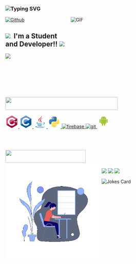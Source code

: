  ### ![Typing SVG](https://readme-typing-svg.herokuapp.com?font=Montserrat&color=edf4f7&vCenter=true&lines=Hey+👋,+I'm+Eishita+Gupta)



<img align="right" alt="GIF" width="300px" height="250px" src="https://github.com/eg7409/eg7409/blob/main/image.gif" />


<!-- ![Profile Views](https://komarev.com/ghpvc/?username=eg7409&color=brightgreen) -->
[![Github](https://img.shields.io/github/followers/eg7409?label=Follow&style=social)](https://github.com/eg7409)

    
## <img src="https://media.giphy.com/media/xUPGcdJJcjnSIjqFHi/giphy.gif" width="30px">&nbsp; I'm a Student and Developer!!  <img src="https://media.giphy.com/media/xUPGcdJJcjnSIjqFHi/giphy.gif" width="30px">




<img src="https://img.shields.io/badge/Computer%20Science%20%203rd%20Year%20-SRMIST, Chennai-brightgreen?style=for-the-badge&logo=one" />

<!-- ### Connect with me: -->
<!-- <br> -->
<!--  <img height=40px width=220px src="https://img.shields.io/badge/Connect%20with%20me-black?&style=for-the-badge"> -->

<!-- 
<a href="https://www.linkedin.com/in/eishita-gupta-31564b156/" target="_blank">
<img align = "right "src=https://img.shields.io/badge/linkedin-%231E77B5.svg?&style=for-the-badge&logo=linkedin&logoColor=white alt=linkedin style="margin-bottom: 5px;" />
</a>
 -->

<br>

<!-- ### Languages, Tools & Framework: -->
<br><br>
 <img height=40px width=350px src="https://img.shields.io/badge/Languages,%20Tools%20&%20Framework-black?&style=for-the-badge">

<a href="https://www.w3schools.com/cpp/" target="_blank"> <img src="https://raw.githubusercontent.com/devicons/devicon/master/icons/cplusplus/cplusplus-original.svg" alt="cplusplus" width="40" height="40"/> </a> 
<a href="https://www.cprogramming.com/" target="_blank"> <img src="https://raw.githubusercontent.com/devicons/devicon/master/icons/c/c-original.svg" alt="c" width="40" height="40"/> </a>
<a href="https://www.java.com" target="_blank"> <img src="https://raw.githubusercontent.com/devicons/devicon/master/icons/java/java-original.svg" alt="java" width="40" height="40"/> </a> 
 <a href="https://www.python.org" target="_blank"> <img src="https://raw.githubusercontent.com/devicons/devicon/master/icons/python/python-original.svg" alt="python" width="40" height="40"/> </a>
<a href="https://firebase.google.com/" target="_blank"> <img src="https://www.vectorlogo.zone/logos/firebase/firebase-icon.svg" alt="firebase" width="40" height="40"/> </a> <a href="https://git-scm.com/" target="_blank"> <img src="https://www.vectorlogo.zone/logos/git-scm/git-scm-icon.svg" alt="git" width="40" height="40"/> </a>
<a href="https://developer.android.com" target="_blank"> <img src="https://raw.githubusercontent.com/devicons/devicon/master/icons/android/android-original-wordmark.svg" alt="android" width="40" height="40"/> </a>

<!-- ![Java](https://img.shields.io/badge/Java-brown?style=flat&logo=java&logoColor=white)
![C](https://img.shields.io/badge/-C-red?style=flat&logo=C&logoColor=A8B9CC)
![C++](https://img.shields.io/badge/-C++-05122A?style=flat&logo=C%2B%2B&logoColor=00599C)
![Visual Studio Code](https://img.shields.io/badge/-Visual%20Studio%20Code-blue?style=flat&logo=visual-studio-code&logoColor=white)
![GitHub](https://img.shields.io/badge/-GitHub-black?style=flat&logo=github)
![Firebase](https://img.shields.io/badge/Firebase-orange?style=flat&logo=firebase&logoColor=yellow)
![Android Studio](https://img.shields.io/badge/Android%20Studio-darkgreen?style=flat&logo=android-studio&logoColor=green)
![SQL](https://img.shields.io/badge/SQL-05122A?style=flat&logo=android-studio) -->

<!-- <img alt="Firebase" width="26px" src="https://raw.githubusercontent.com/github/explore/80688e429a7d4ef2fca1e82350fe8e3517d3494d/topics/firebase/firebase.png"/> -->
<!-- <img alt="Android Studio" width="26px" src="https://github.com/eg7409/eg7409/blob/main/android.png"/> -->





<br />
<br />

<br>
<img width="250px" height="40px" src="https://img.shields.io/badge/My%20github%20stats-black?&style=for-the-badge&logo=github " />



<img align="left" alt="GIF" width="300px" height="300px" src="https://github.com/eg7409/eg7409/blob/main/Images/c.gif" />


![](https://github-profile-summary-cards.vercel.app/api/cards/profile-details?username=eg7409&theme=dracula) 
![](https://github-profile-summary-cards.vercel.app/api/cards/repos-per-language?username=eg7409&theme=dracula)
![](https://github-profile-summary-cards.vercel.app/api/cards/stats?username=eg7409&theme=dracula)

<!-- <details>
 
  <summary>
  
      </summary>
  <br>
  <img align="left" src="https://github-readme-stats.vercel.app/api?username=eg7409&theme=radical&layout=compact&show_icons=true" alt="eg7409" /><br/>
  <img src="https://github-readme-stats.vercel.app/api/top-langs/?username=eg7409&theme=radical&layout=compact" alt="eg7409" /> 
  <img align="left" height="160" width="400" src="https://github-readme-streak-stats.herokuapp.com/?user=eg7409&show_icons=true&theme=tokyonight"/> 
<!--   <br> -->
<!--   <img height="320" width="800" src="https://activity-graph.herokuapp.com/graph?username=eg7409&theme=react-dark"/>

</details> -->
 

  
<!--   <img align="left" src="https://github-readme-stats.vercel.app/api?username=eg7409&theme=tokyonight&layout=compact&show_icons=true" alt="eg7409" />
  <br/>
  <br><br>
 -->


<!--   <img align="left" height="160" width="400" src="https://github-readme-streak-stats.herokuapp.com/?user=eg7409&show_icons=true&theme=tokyonight"/> 
  <br>
  <img align="left" src="https://github-readme-stats.vercel.app/api/top-langs/?username=eg7409&theme=tokyonight&layout=compact&hide=html" alt="eg7409" />
  <br>
  <img height="320" width="800" src="https://activity-graph.herokuapp.com/graph?username=eg7409&theme=react-dark"/>  -->
    


<!-- [linkedin]: https://www.linkedin.com/in/eishita-gupta-31564b156/ -->


![Jokes Card](https://readme-jokes.vercel.app/api)




<!-- ![Java](https://img.shields.io/badge/Java-05122A?style=flat&logo=java&logoColor=00599C)
![C](https://img.shields.io/badge/-C-05122A?style=flat&logo=C&logoColor=A8B9CC)
![C++](https://img.shields.io/badge/-C++-05122A?style=flat&logo=C%2B%2B&logoColor=00599C)
![Visual Studio Code](https://img.shields.io/badge/-Visual%20Studio%20Code-05122A?style=flat&logo=visual-studio-code&logoColor=007ACC)
![GitHub](https://img.shields.io/badge/-GitHub-05122A?style=flat&logo=github)
![Android Studio](https://img.shields.io/badge/Android%20Studio-05122A?style=flat&logo=android-studio&logoColor=00599C) -->
